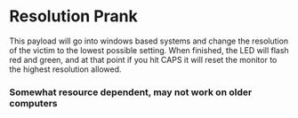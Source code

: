# Resolution Prank

This payload will go into windows based systems and change the resolution of the victim to the lowest possible setting. When finished, the LED will flash red and green, and at that point if you hit CAPS it will reset the monitor to the highest resolution allowed.

### Somewhat resource dependent, may not work on older computers
